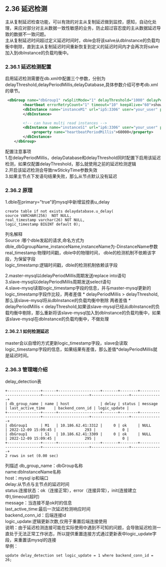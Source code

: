 ## 2.36 延迟检测
主从复制延迟检查功能，可以有效的对主从复制延迟做到监控，感知，自动化处理，来应对部分对主从数据一致性敏感的业务，防止超过容忍度的主从数据延迟导致的数据不一致问题。  
主从复制延迟时间超过定义延迟时间时，dble会将该salve从dbInstance的负载均衡中剔除，直到主从复制延迟时间重新恢复到定义的延迟时间内才会再次将salve加入到dbInstance的负载均衡中。  

### 2.36.1 延迟检测配置  
启用延迟检测需要在db.xml中配置三个参数，分别为delayThreshold,delayPeriodMillis,delayDatabase,具体参数介绍可参考db.xml的章节。  
```xml
 <dbGroup name="dbGroup1" rwSplitMode="1" delayThreshold="1000" delayPeriodMillis="2000" delayDatabase="test">
        <heartbeat errorRetryCount="1" timeout="10" keepAlive="60">show slave status</heartbeat>
        <dbInstance name="instanceM1" url="ip5:3306" user="your_user" password="your_psw" maxCon="200" minCon="50" primary="true">
        </dbInstance>

        <!-- can have multi read instances -->
        <dbInstance name="instanceS1" url="ip6:3306" user="your_user" password="your_psw" maxCon="200" minCon="50" primary="false">
            <property name="heartbeatPeriodMillis">60000</property>
        </dbInstance>
    </dbGroup>
```
配置注意事项  
1.在delayPeriodMillis，delayDatabase和delayThreshold同时配置下启用该延迟检测，如果仅配置delayThreshold，那么就使用之前的延迟检测逻辑  
2.开启该延迟检测会导致rwStickyTime参数失效   
3.如果主节点下发语句结果失败，那么从节点默认没有延迟   

### 2.36.2 原理  
1.dble在primary="true"的mysql中新增监控表u_delay  
```table
create table if not exists delaydatabase.u_delay(
source VARCHAR(256)  NOT NULL, 
real_timestamp varchar(26) NOT NULL,
logic_timestamp BIGINT default 0);
```
列名解释  
Source :哪个dble发起的请求,命名方式为dble_dbGgroupName_instanceName,instanceName为-DinstanceName参数  
real_timestamp:物理时间戳，dble中的物理时间， dble的检测机制不依赖该字段，为保留字段  
logic_timestamp:逻辑时间戳，dble的检测机制依赖该字段  

2.master-mysql以delayPeriodMillis周期发送replace into语句  
3.slave-mysql以delayPeriodMillis周期发送select语句  
4.slave-mysql读取logic_timestamp字段的信息，并与master-mysql更新的logic_timestamp字段作比较，两者差值 * delayPeriodMillis > delayThreshold,那么该slave-mysql将从dbInstance的负载均衡中剔除
两者差值 * delayPeriodMillis < delayThreshold,如果该slave-mysql已经从dbInstance的负载均衡中剔除，那么重新将该slave-mysql加入到dbInstance的负载均衡中，如果该slave-mysql在dbInstance的负载均衡中，不做处理  

#### 2.36.2.1 如何检测延迟  
master会以自增的方式更新logic_timestamp字段，slave会读取logic_timestamp字段的信息，如果结果有差值，那么差值*delayPeriodMillis就是延迟时间。

### 2.36.3 管理端介绍  
delay_detection表
```table
+---------------+------+-------------------+-------+--------+-------------------------+---------------------+-----------------+--------------+
| db_group_name | name | host              | delay | status | message                 | last_active_time    | backend_conn_id | logic_update |
+---------------+------+-------------------+-------+--------+-------------------------+---------------------+-----------------+--------------+
| dbGroup1      | M1   | 10.186.62.41:3312 |     0 | ok     | NULL                    | 2022-12-09 15:09:45 |             293 |            0 |
| dbGroup1      | S1   | 10.186.62.41:3309 |     0 | ok     | NULL                    | 2022-12-09 15:09:45 |             295 |            0 |
+---------------+------+-------------------+-------+--------+-------------------------+---------------------+-----------------+--------------+
2 rows in set (0.00 sec)
```
列描述
db_group_name：dbGroup名称  
name:dbInstanceName名称  
host：mysql ip和端口  
delay:从节点与主节点的延迟时间  
status:连接状态：ok（连接正常），error（连接异常），init(连接建立中),timeout(超时)  
message：当连接不是ok时的信息  
last_active_time:最后一次延迟检测响应时间  
backend_conn_id：后端连接id  
logic_update:逻辑更新次数,仅用于重置后端连接使用  
说明：由于延迟检测连接可能在实际使用中遇到不可知的问题，会导致延迟检测一直处于无法正常工作状态，所以提供重置连接方式通过更新表中logic_update字段，来重置该mysql的连接  
举例：  
```
update delay_detection set logic_update = 1 where backend_conn_id = 26;
```

